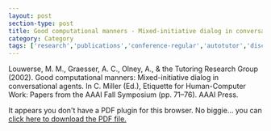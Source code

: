 ```yaml
---
layout: post
section-type: post
title: Good computational manners - Mixed-initiative dialog in conversational agents
category: Category
tags: ['research','publications','conference-regular','autotutor','discourse','agents','its','education-research']
---
```

Louwerse, M. M., Graesser, A. C., Olney, A., & the Tutoring Research Group (2002). Good computational manners: Mixed-initiative dialog in conversational agents. In C. Miller (Ed.), Etiquette for Human-Computer Work: Papers from the AAAI Fall Symposium (pp. 71–76). AAAI Press. 

<object data="https://blogs.memphis.edu/aolney/files/2019/10/good_manners-olney_publications.pdf" type="application/pdf" width="100%" height="600px">
 
  <p>It appears you don't have a PDF plugin for this browser.
  No biggie... you can <a href="https://blogs.memphis.edu/aolney/files/2019/10/good_manners-olney_publications.pdf">click here to
  download the PDF file.</a></p>
  
</object>
